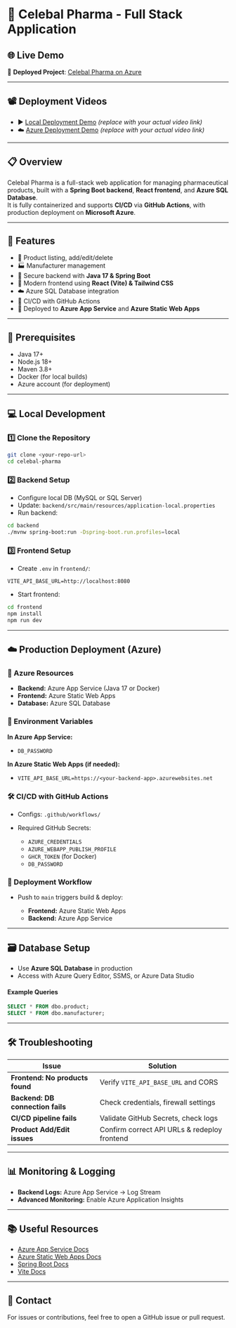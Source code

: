 # 🌿 Celebal Pharma - Full Stack Application

## 🌐 Live Demo  
🔗 **Deployed Project**: [Celebal Pharma on Azure](https://black-grass-036d21300.1.azurestaticapps.net)

---

## 📽️ Deployment Videos  
- ▶️ [Local Deployment Demo](#) *(replace with your actual video link)*  
- ☁️ [Azure Deployment Demo](#) *(replace with your actual video link)*

---

## 📋 Overview  
Celebal Pharma is a full-stack web application for managing pharmaceutical products, built with a **Spring Boot backend**, **React frontend**, and **Azure SQL Database**.  
It is fully containerized and supports **CI/CD** via **GitHub Actions**, with production deployment on **Microsoft Azure**.

---

## 🚀 Features  
- 🧪 Product listing, add/edit/delete  
- 🏭 Manufacturer management  
- 🔐 Secure backend with **Java 17 & Spring Boot**  
- 🎨 Modern frontend using **React (Vite) & Tailwind CSS**  
- ☁️ Azure SQL Database integration  
- 🔄 CI/CD with GitHub Actions  
- 🚀 Deployed to **Azure App Service** and **Azure Static Web Apps**

---

## 🧰 Prerequisites  
- Java 17+  
- Node.js 18+  
- Maven 3.8+  
- Docker (for local builds)  
- Azure account (for deployment)

---

## 💻 Local Development

### 1️⃣ Clone the Repository
```bash
git clone <your-repo-url>
cd celebal-pharma
```

### 2️⃣ Backend Setup

* Configure local DB (MySQL or SQL Server)
* Update:
  `backend/src/main/resources/application-local.properties`
* Run backend:

```bash
cd backend
./mvnw spring-boot:run -Dspring-boot.run.profiles=local
```

### 3️⃣ Frontend Setup

* Create `.env` in `frontend/`:

```env
VITE_API_BASE_URL=http://localhost:8080
```

* Start frontend:

```bash
cd frontend
npm install
npm run dev
```

---

## ☁️ Production Deployment (Azure)

### 🔧 Azure Resources

* **Backend:** Azure App Service (Java 17 or Docker)
* **Frontend:** Azure Static Web Apps
* **Database:** Azure SQL Database

### 🔑 Environment Variables

**In Azure App Service:**

* `DB_PASSWORD`

**In Azure Static Web Apps (if needed):**

* `VITE_API_BASE_URL=https://<your-backend-app>.azurewebsites.net`

### 🛠️ CI/CD with GitHub Actions

* Configs: `.github/workflows/`
* Required GitHub Secrets:

  * `AZURE_CREDENTIALS`
  * `AZURE_WEBAPP_PUBLISH_PROFILE`
  * `GHCR_TOKEN` (for Docker)
  * `DB_PASSWORD`

### 🚀 Deployment Workflow

* Push to `main` triggers build & deploy:

  * **Frontend:** Azure Static Web Apps
  * **Backend:** Azure App Service

---

## 🗃️ Database Setup

* Use **Azure SQL Database** in production
* Access with Azure Query Editor, SSMS, or Azure Data Studio

#### Example Queries

```sql
SELECT * FROM dbo.product;
SELECT * FROM dbo.manufacturer;
```

---

## 🛠️ Troubleshooting

| Issue                            | Solution                                     |
| -------------------------------- | -------------------------------------------- |
| **Frontend: No products found**  | Verify `VITE_API_BASE_URL` and CORS          |
| **Backend: DB connection fails** | Check credentials, firewall settings         |
| **CI/CD pipeline fails**         | Validate GitHub Secrets, check logs          |
| **Product Add/Edit issues**      | Confirm correct API URLs & redeploy frontend |

---

## 📊 Monitoring & Logging

* **Backend Logs:** Azure App Service → Log Stream
* **Advanced Monitoring:** Enable Azure Application Insights

---

## 📚 Useful Resources

* [Azure App Service Docs](https://learn.microsoft.com/en-us/azure/app-service/)
* [Azure Static Web Apps Docs](https://learn.microsoft.com/en-us/azure/static-web-apps/)
* [Spring Boot Docs](https://spring.io/projects/spring-boot)
* [Vite Docs](https://vitejs.dev/)

---

## 🤝 Contact

For issues or contributions, feel free to open a GitHub issue or pull request.
